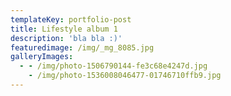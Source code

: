 ```yaml
---
templateKey: portfolio-post
title: Lifestyle album 1
description: 'bla bla :)'
featuredimage: /img/_mg_8085.jpg
galleryImages:
  - - /img/photo-1506790144-fe3c68e4247d.jpg
    - /img/photo-1536008046477-01746710ffb9.jpg
---
```


